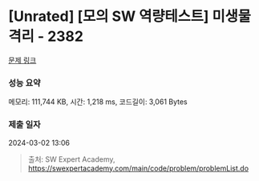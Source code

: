 # [Unrated] [모의 SW 역량테스트] 미생물 격리 - 2382 

[문제 링크](https://swexpertacademy.com/main/code/problem/problemDetail.do?contestProbId=AV597vbqAH0DFAVl) 

### 성능 요약

메모리: 111,744 KB, 시간: 1,218 ms, 코드길이: 3,061 Bytes

### 제출 일자

2024-03-02 13:06



> 출처: SW Expert Academy, https://swexpertacademy.com/main/code/problem/problemList.do